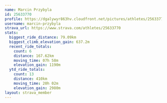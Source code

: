 ```yaml
---
name: Marcin Przybyla
id: 25633770
profile: https://dgalywyr863hv.cloudfront.net/pictures/athletes/25633770/12947173/2/large.jpg
username: marcin-przybyla
strava_url: https://www.strava.com/athletes/25633770
stats:
  biggest_ride_distance: 79.09km
  biggest_climb_elevation_gain: 637.2m
  recent_ride_totals:
    count: 6
    distance: 167.62km
    moving_time: 07h 58m
    elevation_gain: 1190m
  ytd_ride_totals:
    count: 13
    distance: 410km
    moving_time: 20h 02m
    elevation_gain: 2980m
layout: strava_member
--- 
```

